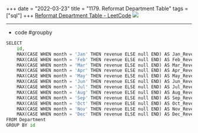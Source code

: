 +++ 
date = "2022-03-23"
title = "1179. Reformat Department Table"
tags = ["sql"]
+++
[Reformat Department Table - LeetCode](https://leetcode.com/problems/reformat-department-table/)
![](https://i.imgur.com/cHiD7dZ.png)

---
- code  #groupby
```py
SELECT 
    id, 
    MAX(CASE WHEN month = 'Jan' THEN revenue ELSE null END) AS Jan_Revenue,
    MAX(CASE WHEN month = 'Feb' THEN revenue ELSE null END) AS Feb_Revenue,
    MAX(CASE WHEN month = 'Mar' THEN revenue ELSE null END) AS Mar_Revenue,
    MAX(CASE WHEN month = 'Apr' THEN revenue ELSE null END) AS Apr_Revenue,
    MAX(CASE WHEN month = 'May' THEN revenue ELSE null END) AS May_Revenue,
    MAX(CASE WHEN month = 'Jun' THEN revenue ELSE null END) AS Jun_Revenue,
    MAX(CASE WHEN month = 'Jul' THEN revenue ELSE null END) AS Jul_Revenue,
    MAX(CASE WHEN month = 'Aug' THEN revenue ELSE null END) AS Aug_Revenue,
    MAX(CASE WHEN month = 'Sep' THEN revenue ELSE null END) AS Sep_Revenue,
    MAX(CASE WHEN month = 'Oct' THEN revenue ELSE null END) AS Oct_Revenue,
    MAX(CASE WHEN month = 'Nov' THEN revenue ELSE null END) AS Nov_Revenue,
    MAX(CASE WHEN month = 'Dec' THEN revenue ELSE null END) AS Dec_Revenue
FROM Department
GROUP BY id
```
